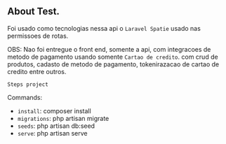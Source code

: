 ## About Test.

Foi usado como tecnologias nessa api o `Laravel Spatie` usado nas permissoes de rotas.

OBS: Nao foi entregue o front end, somente a api, com integracoes de metodo de pagamento usando somente `Cartao de credito`. com crud de produtos, cadasto de metodo de pagamento, tokenirazacao
de cartao de credito entre outros.


`Steps project`

Commands:
- `install`: composer install
- `migrations`: php artisan migrate
- `seeds`: php artisan db:seed
- `serve`: php artisan serve
